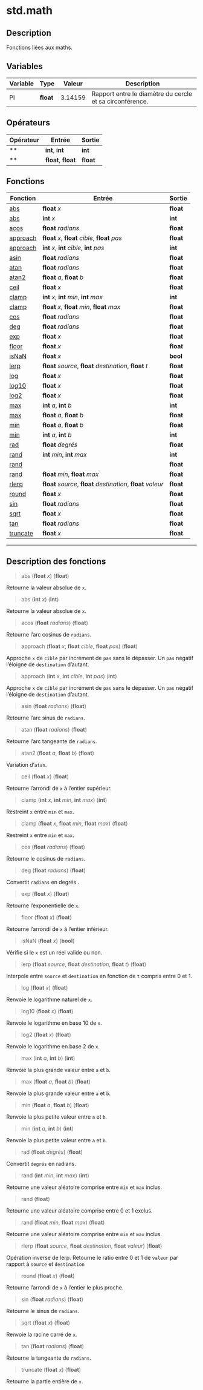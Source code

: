 # std.math

## Description
Fonctions liées aux maths.
## Variables
|Variable|Type|Valeur|Description|
|-|-|-|-|
|PI|**float**|3.14159|Rapport entre le diamètre du cercle et sa circonférence.|
## Opérateurs
|Opérateur|Entrée|Sortie|
|-|-|-|
|**|**int**, **int**|**int**|
|**|**float**, **float**|**float**|
## Fonctions
|Fonction|Entrée|Sortie|
|-|-|-|
|[abs](#func_0)|**float** *x*|**float**|
|[abs](#func_1)|**int** *x*|**int**|
|[acos](#func_2)|**float** *radians*|**float**|
|[approach](#func_3)|**float** *x*, **float** *cible*, **float** *pas*|**float**|
|[approach](#func_4)|**int** *x*, **int** *cible*, **int** *pas*|**int**|
|[asin](#func_5)|**float** *radians*|**float**|
|[atan](#func_6)|**float** *radians*|**float**|
|[atan2](#func_7)|**float** *a*, **float** *b*|**float**|
|[ceil](#func_8)|**float** *x*|**float**|
|[clamp](#func_9)|**int** *x*, **int** *min*, **int** *max*|**int**|
|[clamp](#func_10)|**float** *x*, **float** *min*, **float** *max*|**float**|
|[cos](#func_11)|**float** *radians*|**float**|
|[deg](#func_12)|**float** *radians*|**float**|
|[exp](#func_13)|**float** *x*|**float**|
|[floor](#func_14)|**float** *x*|**float**|
|[isNaN](#func_15)|**float** *x*|**bool**|
|[lerp](#func_16)|**float** *source*, **float** *destination*, **float** *t*|**float**|
|[log](#func_17)|**float** *x*|**float**|
|[log10](#func_18)|**float** *x*|**float**|
|[log2](#func_19)|**float** *x*|**float**|
|[max](#func_20)|**int** *a*, **int** *b*|**int**|
|[max](#func_21)|**float** *a*, **float** *b*|**float**|
|[min](#func_22)|**float** *a*, **float** *b*|**float**|
|[min](#func_23)|**int** *a*, **int** *b*|**int**|
|[rad](#func_24)|**float** *degrés*|**float**|
|[rand](#func_25)|**int** *min*, **int** *max*|**int**|
|[rand](#func_26)||**float**|
|[rand](#func_27)|**float** *min*, **float** *max*|**float**|
|[rlerp](#func_28)|**float** *source*, **float** *destination*, **float** *valeur*|**float**|
|[round](#func_29)|**float** *x*|**float**|
|[sin](#func_30)|**float** *radians*|**float**|
|[sqrt](#func_31)|**float** *x*|**float**|
|[tan](#func_32)|**float** *radians*|**float**|
|[truncate](#func_33)|**float** *x*|**float**|


***
## Description des fonctions

<a id="func_0"></a>
> abs (**float** *x*) (**float**)

Retourne la valeur absolue de `x`.

<a id="func_1"></a>
> abs (**int** *x*) (**int**)

Retourne la valeur absolue de `x`.

<a id="func_2"></a>
> acos (**float** *radians*) (**float**)

Retourne l’arc cosinus de `radians`.

<a id="func_3"></a>
> approach (**float** *x*, **float** *cible*, **float** *pas*) (**float**)

Approche `x` de `cible` par incrément de `pas` sans le dépasser.
Un `pas` négatif l’éloigne de `destination` d’autant.

<a id="func_4"></a>
> approach (**int** *x*, **int** *cible*, **int** *pas*) (**int**)

Approche `x` de `cible` par incrément de `pas` sans le dépasser.
Un `pas` négatif l’éloigne de `destination` d’autant.

<a id="func_5"></a>
> asin (**float** *radians*) (**float**)

Retourne l’arc sinus de `radians`.

<a id="func_6"></a>
> atan (**float** *radians*) (**float**)

Retourne l’arc tangeante de `radians`.

<a id="func_7"></a>
> atan2 (**float** *a*, **float** *b*) (**float**)

Variation d’`atan`.

<a id="func_8"></a>
> ceil (**float** *x*) (**float**)

Retourne l’arrondi de `x` à l’entier supérieur.

<a id="func_9"></a>
> clamp (**int** *x*, **int** *min*, **int** *max*) (**int**)

Restreint `x` entre `min` et `max`.

<a id="func_10"></a>
> clamp (**float** *x*, **float** *min*, **float** *max*) (**float**)

Restreint `x` entre `min` et `max`.

<a id="func_11"></a>
> cos (**float** *radians*) (**float**)

Retourne le cosinus de `radians`.

<a id="func_12"></a>
> deg (**float** *radians*) (**float**)

Convertit `radians` en degrés .

<a id="func_13"></a>
> exp (**float** *x*) (**float**)

Retourne l’exponentielle de `x`.

<a id="func_14"></a>
> floor (**float** *x*) (**float**)

Retourne l’arrondi de `x` à l’entier inférieur.

<a id="func_15"></a>
> isNaN (**float** *x*) (**bool**)

Vérifie si le `x` est un réel valide ou non.

<a id="func_16"></a>
> lerp (**float** *source*, **float** *destination*, **float** *t*) (**float**)

Interpole entre `source` et `destination` en fonction de `t` compris entre 0 et 1.

<a id="func_17"></a>
> log (**float** *x*) (**float**)

Renvoie le logarithme naturel de `x`.

<a id="func_18"></a>
> log10 (**float** *x*) (**float**)

Renvoie le logarithme en base 10 de `x`.

<a id="func_19"></a>
> log2 (**float** *x*) (**float**)

Renvoie le logarithme en base 2 de `x`.

<a id="func_20"></a>
> max (**int** *a*, **int** *b*) (**int**)

Renvoie la plus grande valeur entre `a` et `b`.

<a id="func_21"></a>
> max (**float** *a*, **float** *b*) (**float**)

Renvoie la plus grande valeur entre `a` et `b`.

<a id="func_22"></a>
> min (**float** *a*, **float** *b*) (**float**)

Renvoie la plus petite valeur entre `a` et `b`.

<a id="func_23"></a>
> min (**int** *a*, **int** *b*) (**int**)

Renvoie la plus petite valeur entre `a` et `b`.

<a id="func_24"></a>
> rad (**float** *degrés*) (**float**)

Convertit `degrés`  en radians.

<a id="func_25"></a>
> rand (**int** *min*, **int** *max*) (**int**)

Retourne une valeur aléatoire comprise entre `min` et `max` inclus.

<a id="func_26"></a>
> rand (**float**)

Retourne une valeur aléatoire comprise entre 0 et 1 exclus.

<a id="func_27"></a>
> rand (**float** *min*, **float** *max*) (**float**)

Retourne une valeur aléatoire comprise entre `min` et `max` inclus.

<a id="func_28"></a>
> rlerp (**float** *source*, **float** *destination*, **float** *valeur*) (**float**)

Opération inverse de lerp.
Retourne le ratio entre 0 et 1 de `valeur` par rapport à `source` et `destination`

<a id="func_29"></a>
> round (**float** *x*) (**float**)

Retourne l’arrondi de `x` à l’entier le plus proche.

<a id="func_30"></a>
> sin (**float** *radians*) (**float**)

Retourne le sinus de `radians`.

<a id="func_31"></a>
> sqrt (**float** *x*) (**float**)

Renvoie la racine carré de `x`.

<a id="func_32"></a>
> tan (**float** *radians*) (**float**)

Retourne la tangeante de `radians`.

<a id="func_33"></a>
> truncate (**float** *x*) (**float**)

Retourne la partie entière de `x`.

